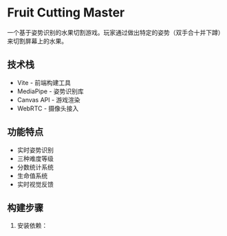 # Fruit Cutting Master

一个基于姿势识别的水果切割游戏。玩家通过做出特定的姿势（双手合十并下蹲）来切割屏幕上的水果。

## 技术栈

- Vite - 前端构建工具
- MediaPipe - 姿势识别库
- Canvas API - 游戏渲染
- WebRTC - 摄像头接入

## 功能特点

- 实时姿势识别
- 三种难度等级
- 分数统计系统
- 生命值系统
- 实时视觉反馈

## 构建步骤

1. 安装依赖：
